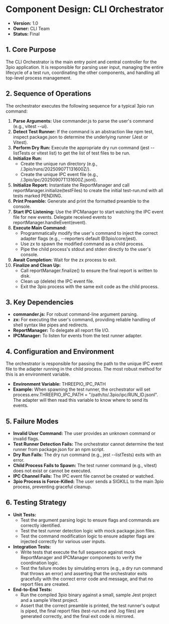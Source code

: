 # **Component Design: CLI Orchestrator**

* **Version:** 1.0  
* **Owner:** CLI Team  
* **Status:** Final

## **1\. Core Purpose**

The CLI Orchestrator is the main entry point and central controller for the 3pio application. It is responsible for parsing user input, managing the entire lifecycle of a test run, coordinating the other components, and handling all top-level process management.

## **2\. Sequence of Operations**

The orchestrator executes the following sequence for a typical 3pio run command:

1. **Parse Arguments:** Use commander.js to parse the user's command (e.g., vitest \--ui).  
2. **Detect Test Runner:** If the command is an abstraction like npm test, inspect package.json to determine the underlying runner (Jest or Vitest).  
3. **Perform Dry Run:** Execute the appropriate dry run command (jest \--listTests or vitest list) to get the list of test files to be run.  
4. **Initialize Run:**  
   * Create the unique run directory (e.g., /.3pio/runs/20250907T131600Z/).  
   * Create the unique IPC event file (e.g., /.3pio/ipc/20250907T131600Z.jsonl).  
5. **Initialize Report:** Instantiate the ReportManager and call reportManager.initialize(testFiles) to create the initial test-run.md with all tests marked PENDING.  
6. **Print Preamble:** Generate and print the formatted preamble to the console.  
7. **Start IPC Listening:** Use the IPCManager to start watching the IPC event file for new events. Delegate received events to reportManager.handleEvent(event).  
8. **Execute Main Command:**  
   * Programmatically modify the user's command to inject the correct adapter flags (e.g., \--reporters default @3pio/core/jest).  
   * Use zx to spawn the modified command as a child process.  
   * Pipe the child process's stdout and stderr directly to the user's console.  
9. **Await Completion:** Wait for the zx process to exit.  
10. **Finalize and Clean Up:**  
    * Call reportManager.finalize() to ensure the final report is written to disk.  
    * Clean up (delete) the IPC event file.  
    * Exit the 3pio process with the same exit code as the child process.

## **3\. Key Dependencies**

* **commander.js:** For robust command-line argument parsing.  
* **zx:** For executing the user's command, providing reliable handling of shell syntax like pipes and redirects.  
* **ReportManager:** To delegate all report file I/O.  
* **IPCManager:** To listen for events from the test runner adapter.

## **4\. Configuration and Environment**

The orchestrator is responsible for passing the path to the unique IPC event file to the adapter running in the child process. The most robust method for this is an environment variable.

* **Environment Variable:** THREEPIO\_IPC\_PATH  
* **Example:** When spawning the test runner, the orchestrator will set process.env.THREEPIO\_IPC\_PATH \= "/path/to/.3pio/ipc/RUN\_ID.jsonl". The adapter will then read this variable to know where to send its events.

## **5\. Failure Modes**

* **Invalid User Command:** The user provides an unknown command or invalid flags.  
* **Test Runner Detection Fails:** The orchestrator cannot determine the test runner from package.json for an npm script.  
* **Dry Run Fails:** The dry run command (e.g., jest \--listTests) exits with an error.  
* **Child Process Fails to Spawn:** The test runner command (e.g., vitest) does not exist or cannot be executed.  
* **IPC Channel Fails:** The IPC event file cannot be created or watched.  
* **3pio Process is Force-Killed:** The user sends a SIGKILL to the main 3pio process, preventing graceful cleanup.

## **6\. Testing Strategy**

* **Unit Tests:**  
  * Test the argument parsing logic to ensure flags and commands are correctly identified.  
  * Test the test runner detection logic with mock package.json files.  
  * Test the command modification logic to ensure adapter flags are injected correctly for various user inputs.  
* **Integration Tests:**  
  * Write tests that execute the full sequence against mock ReportManager and IPCManager components to verify the coordination logic.  
  * Test the failure modes by simulating errors (e.g., a dry run command that throws an error) and asserting that the orchestrator exits gracefully with the correct error code and message, and that no report files are created.  
* **End-to-End Tests:**  
  * Run the compiled 3pio binary against a small, sample Jest project and a sample Vitest project.  
  * Assert that the correct preamble is printed, the test runner's output is piped, the final report files (test-run.md and .log files) are generated correctly, and the final exit code is mirrored.